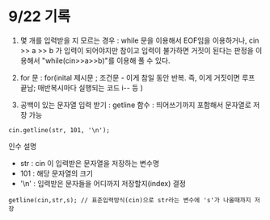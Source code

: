 # 9/22 기록

1. 몇 개를 입력받을 지 모르는 경우 : while 문을 이용해서 EOF임을 이용하거나, cin >> a >> b 가 입력이 되어야지만 참이고 입력이 불가하면 거짓이 된다는 판정을 이용해서 "while(cin>>a>>b)"를 이용해 풀 수 있다. 

 

2. for 문 : for(inital 제시문 ; 조건문 - 이게 참일 동안 반복. 즉, 이게 거짓이면 루프 끝남; 매반복시마다 실행되는 코드 i-- 등 )

 

3. 공백이 있는 문자열 입력 받기 : getline 함수 : 띄어쓰기까지 포함해서 문자열로 저장 가능

``` 
cin.getline(str, 101, '\n');
```
인수 설명  
- str : cin 이 입력받은 문자열을 저장하는 변수명  
- 101 : 해당 문자열의 크기  
- '\n' : 입력받은 문자들을 어디까지 저장할지(index) 결정  
```
getline(cin,str,s); // 표준입력방식(cin)으로 str라는 변수에 's'가 나올때까지 저장 
```